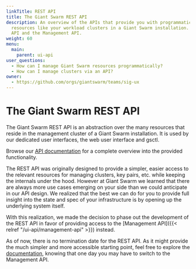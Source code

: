 ```yaml
---
linkTitle: REST API
title: The Giant Swarm REST API
description: An overview of the APIs that provide you with programmatic access to
  resources like your workload clusters in a Giant Swarm installation. Namely the Rest
  API and the Management API.
weight: 60
menu:
  main:
    parent: ui-api
user_questions:
  - How can I manage Giant Swarm resources programmatically?
  - How can I manage clusters via an API?
owner:
  - https://github.com/orgs/giantswarm/teams/sig-ux
---
```


# The Giant Swarm REST API

The Giant Swarm REST API is an abstraction over the many resources that reside in the management cluster of a Giant Swarm installation. It is used by our dedicated user interfaces, the web user interface and gsctl.

Browse our [API documentation](/api/) for a complete overview into the provided functionality.

The REST API was originally designed to provide a simpler, easier access to the relevant resources for managing clusters, key pairs, etc. while keeping the internals under the hood. However at Giant Swarm we learned that there are always more use cases emerging on your side than we could anticipate in our API design. We realized that the best we can do for you to provide full insight into the state and spec of your infrastructure is by opening up the underlying system itself.

With this realization, we made the decision to phase out the development of the REST API in favor of providing access to the [Management API]({{< relref "/ui-api/management-api" >}}) instead.

As of now, there is no termination date for the REST API. As it might provide the much simpler and more accessible starting point, feel free to explore the [documentation](/api/), knowing that one day you may have to switch to the Management API.
